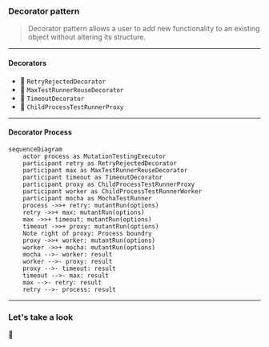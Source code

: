 ### Decorator pattern

> Decorator pattern allows a user to add new functionality to an existing object without altering its structure.

---

#### Decorators

<emoji-list class="sm">

* 🎁 `RetryRejectedDecorator`
* 🎁 `MaxTestRunnerReuseDecorator`
* 🎁 `TimeoutDecorator`
* 🎁 `ChildProcessTestRunnerProxy`

</emoji-list>

---


#### Decorator Process

<kc-mermaid>

```language-plaintext
sequenceDiagram
    actor process as MutationTestingExecutor
    participant retry as RetryRejectedDecorator
    participant max as MaxTestRunnerReuseDecorator
    participant timeout as TimeoutDecorator
    participant proxy as ChildProcessTestRunnerProxy
    participant worker as ChildProcessTestRunnerWorker
    participant mocha as MochaTestRunner
    process ->>+ retry: mutantRun(options)
    retry ->>+ max: mutantRun(options)
    max ->>+ timeout: mutantRun(options)
    timeout ->>+ proxy: mutantRun(options)
    Note right of proxy: Process boundry
    proxy ->>+ worker: mutantRun(options)
    worker ->>+ mocha: mutantRun(options)
    mocha -->- worker: result
    worker -->- proxy: result
    proxy -->- timeout: result
    timeout -->- max: result
    max -->- retry: result
    retry -->- process: result
```

</kc-mermaid>


---

<!-- .slide: class="is-lab" -->

### Let's take a look

👀
